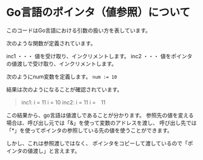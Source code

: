 Go言語のポインタ（値参照）について
=====

このコードはGo言語における引数の扱い方を表しています。

次のような関数が定義されています。

inc1 ・・・ 値を受け取り、インクリメントします。
inc2 ・・・ 値をポインタの値渡しで受け取り、インクリメントします。

次のようにnum変数を定義します。
`num := 10`

結果は次のようになることが確認されています。
>inc1: i =  11
>i =  10
>inc2: i =  11
>i =　11

この結果から、go言語は値渡しであることが分かります。
参照先の値を変える場合は、呼び出し元では「&」を使って変数のアドレスを渡し、
呼び出し先では「*」を使ってポインタの参照している先の値を使うことができます。

しかし、これは参照渡しではなく、
ポインタをコピーして渡しているので「ポインタの値渡し」と言えます。
